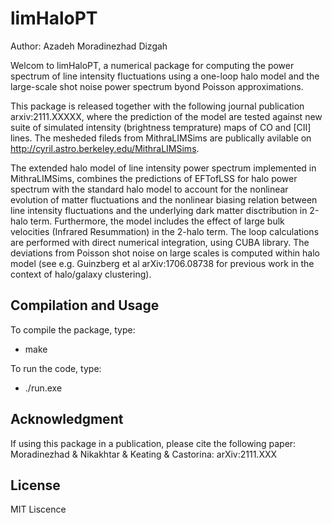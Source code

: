 # limHaloPT

Author: Azadeh Moradinezhad Dizgah


Welcom to limHaloPT, a numerical package for computing the power spectrum of line intensity fluctuations using a one-loop halo model and the large-scale shot noise power spectrum byond Poisson approximations. 

This package is released together with the following journal publication arxiv:2111.XXXXX, where the prediction of the model are tested against new suite of simulated intensity (brightness temprature) maps of CO and [CII] lines. The mesheded fileds from MithraLIMSims are publically avilable on http://cyril.astro.berkeley.edu/MithraLIMSims. 

The extended halo model of line intensity power spectrum implemented in MithraLIMSims, combines the predictions of EFTofLSS for halo power spectrum with the standard halo model to account for the nonlinear evolution of matter fluctuations and the nonlinear biasing relation between line intensity fluctuations and the underlying dark matter disctribution in 2-halo term. Furthermore, the model includes the effect of large bulk velocities (Infrared Resummation) in the 2-halo term.
The loop calculations are performed with direct numerical integration, using CUBA library. The deviations from Poisson shot noise on large scales is computed within halo model (see e.g. Guinzberg et al arXiv:1706.08738 for previous work in the context of halo/galaxy clustering).



## Compilation and Usage

To compile the package, type:
- make

To run the code, type:
- ./run.exe  



## Acknowledgment

If using this package in a publication, please cite the following paper: 
Moradinezhad & Nikakhtar & Keating & Castorina: arXiv:2111.XXX


## License

MIT Liscence

